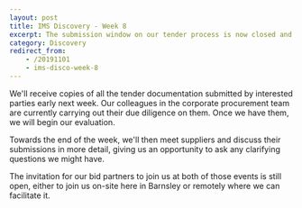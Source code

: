 ```yaml
---
layout: post
title: IMS Discovery - Week 8
excerpt: The submission window on our tender process is now closed and paperwork is being pulled together for review.
category: Discovery
redirect_from:
    - /20191101
    - ims-disco-week-8
---
```

We'll receive copies of all the tender documentation submitted by interested parties early next week. Our colleagues in the corporate procurement team are currently carrying out their due diligence on them. Once we have them, we will begin our evaluation.

Towards the end of the week, we'll then meet suppliers and discuss their submissions in more detail, giving us an opportunity to ask any clarifying questions we might have.

The invitation for our bid partners to join us at both of those events is still open, either to join us on-site here in Barnsley or remotely where we can facilitate it.